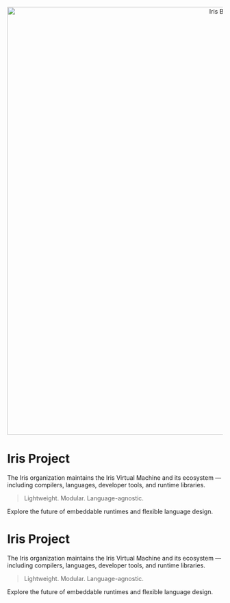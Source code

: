 <p align="center">
  <img src="https://github.com/user-attachments/assets/d36dbb86-f823-4ad3-9020-0cb3ff555a3c" width="1000" alt="Iris Banner"/>
</p>

# Iris Project

The Iris organization maintains the Iris Virtual Machine and its ecosystem — including compilers, languages, developer tools, and runtime libraries.

> Lightweight. Modular. Language-agnostic.

Explore the future of embeddable runtimes and flexible language design.
# Iris Project

The Iris organization maintains the Iris Virtual Machine and its ecosystem — including compilers, languages, developer tools, and runtime libraries.

> Lightweight. Modular. Language-agnostic.

Explore the future of embeddable runtimes and flexible language design.
